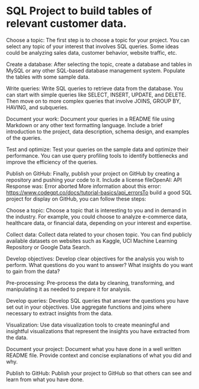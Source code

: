 # SQL Project to build tables of relevant customer data.
Choose a topic: The first step is to choose a topic for your project. You can select any topic of your interest that involves SQL queries. Some ideas could be analyzing sales data, customer behavior, website traffic, etc.



Create a database: After selecting the topic, create a database and tables in MySQL or any other SQL-based database management system. Populate the tables with some sample data.



Write queries: Write SQL queries to retrieve data from the database. You can start with simple queries like SELECT, INSERT, UPDATE, and DELETE. Then move on to more complex queries that involve JOINS, GROUP BY, HAVING, and subqueries.



Document your work: Document your queries in a README file using Markdown or any other text formatting language. Include a brief introduction to the project, data description, schema design, and examples of the queries.



Test and optimize: Test your queries on the sample data and optimize their performance. You can use query profiling tools to identify bottlenecks and improve the efficiency of the queries.



Publish on GitHub: Finally, publish your project on GitHub by creating a repository and pushing your code to it. Include a license fileOpenAI: API Response was: Error aborted More information about this error: https://www.codegpt.co/docs/tutorial-basics/api_errorsTo build a good SQL project for display on GitHub, you can follow these steps:



Choose a topic: Choose a topic that is interesting to you and in demand in the industry. For example, you could choose to analyze e-commerce data, healthcare data, or financial data, depending on your interest and expertise.



Collect data: Collect data related to your chosen topic. You can find publicly available datasets on websites such as Kaggle, UCI Machine Learning Repository or Google Data Search.



Develop objectives: Develop clear objectives for the analysis you wish to perform. What questions do you want to answer? What insights do you want to gain from the data?



Pre-processing: Pre-process the data by cleaning, transforming, and manipulating it as needed to prepare it for analysis.



Develop queries: Develop SQL queries that answer the questions you have set out in your objectives. Use aggregate functions and joins where necessary to extract insights from the data.



Visualization: Use data visualization tools to create meaningful and insightful visualizations that represent the insights you have extracted from the data. 



Document your project: Document what you have done in a well written README file. Provide context and concise explanations of what you did and why.



Publish to GitHub: Publish your project to GitHub so that others can see and learn from what you have done.


